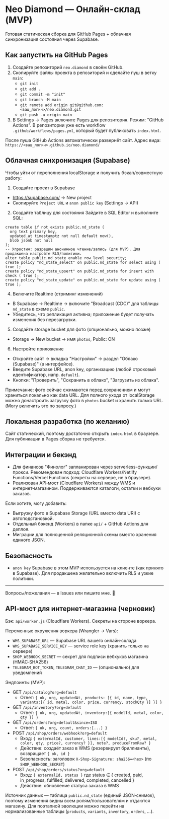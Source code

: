 # Neo Diamond — Онлайн-склад (MVP)

Готовая статическая сборка для GitHub Pages + облачная синхронизация состояния через Supabase.

## Как запустить на GitHub Pages

1. Создайте репозиторий `neo.diamond` в своём GitHub.
2. Скопируйте файлы проекта в репозиторий и сделайте пуш в ветку `main`:
   - `git init`
   - `git add .`
   - `git commit -m "init"`
   - `git branch -M main`
   - `git remote add origin git@github.com:<ваш_логин>/neo.diamond.git`
   - `git push -u origin main`
3. В Settings → Pages включите Pages для репозитория. Режим: "GitHub Actions". 
   В репозитории уже есть workflow `.github/workflows/pages.yml`, который будет публиковать `index.html`.

После пуша GitHub Actions автоматически развернёт сайт. Адрес вида:
`https://<ваш_логин>.github.io/neo.diamond/`

## Облачная синхронизация (Supabase)

Чтобы уйти от переполнения localStorage и получить бэкап/совместную работу:

1) Создайте проект в Supabase
- https://supabase.com/ → New project
- Скопируйте `Project URL` и `anon public key` (Settings → API)

2) Создайте таблицу для состояния
Зайдите в SQL Editor и выполните SQL:

```
create table if not exists public.nd_state (
  org text primary key,
  updated_at timestamptz not null default now(),
  blob jsonb not null
);
-- Упростим: разрешим анонимное чтение/запись (для MVP). Для продакшена настройте RLS/политики.
alter table public.nd_state enable row level security;
create policy "nd_state_select" on public.nd_state for select using ( true );
create policy "nd_state_upsert" on public.nd_state for insert with check ( true );
create policy "nd_state_update" on public.nd_state for update using ( true );
```

4) Включите Realtime (стриминг изменений)
- В Supabase → Realtime → включите "Broadcast (CDC)" для таблицы `nd_state` в схеме `public`.
- Убедитесь, что репликация активна; приложение будет получать изменения без перезагрузки.

5) Создайте storage bucket для фото (опционально, можно позже)
- Storage → New bucket → имя `photos`, Public: ON

6) Настройте приложение
- Откройте сайт → вкладка "Настройки" → раздел "Облако (Supabase)" (в интерфейсе).
- Введите Supabase URL, anon key, организацию (любой строковый идентификатор, напр. `default`).
- Кнопки: "Проверить", "Сохранить в облако", "Загрузить из облака".

Примечание: фото сейчас сжимаются перед сохранением и могут храниться локально как data URL. Для полного ухода от localStorage можно донастроить загрузку фото в `photos` bucket и хранить только URL. (Могу включить это по запросу.)

## Локальная разработка (по желанию)
Сайт статический, поэтому достаточно открыть `index.html` в браузере. Для публикации в Pages сборка не требуется.

## Интеграции и бекэнд
- Для финансов "Финолог" запланирован через serverless-функции/прокси. Рекомендован подход: Cloudflare Workers/Netlify Functions/Vercel Functions (секреты на сервере, не в браузере).
- Реализован API‑мост (Cloudflare Workers) между WMS и интернет‑магазином. Поддерживаются каталоги, остатки и вебхуки заказов.

Если хотите, могу добавить:
- Выгрузку фото в Supabase Storage (URL вместо data URI) с автоподстановкой.
- Отдельный бэкенд (Workers) в папке `api/` + GitHub Actions для деплоя.
- Миграции для полноценной реляционной схемы вместо хранения единого JSON.

## Безопасность
- `anon key` Supabase в этом MVP используется на клиенте (как принято в Supabase). Для продакшена желательно включить RLS и узкие политики.

---
Вопросы/пожелания — в Issues или пишите мне. 🚀

## API‑мост для интернет‑магазина (черновик)

Бэк: `api/worker.js` (Cloudflare Workers). Секреты на стороне воркера.

Переменные окружения воркера (Wrangler → Vars):
- `WMS_SUPABASE_URL` — Supabase URL вашего онлайн‑склада
- `WMS_SUPABASE_SERVICE_KEY` — service role key (хранить только на сервере)
- `SHOP_WEBHOOK_SECRET` — секрет для подписи вебхуков магазина (HMAC‑SHA256)
- `TELEGRAM_BOT_TOKEN`, `TELEGRAM_CHAT_ID` — (опционально) для уведомлений

Эндпоинты (MVP):
- GET `/api/catalog?org=default`
  - Ответ: `{ ok, org, updatedAt, products: [{ id, name, type, variants:[{ id, metal, color, price, currency, stockQty }] }] }`
- GET `/api/inventory?org=default`
  - Ответ: `{ ok, org, updatedAt, inventory:[{ modelId, metal, color, qty }] }`
- GET `/api/orders?org=default&since=ISO`
  - Ответ: `{ ok, org, count, orders:[...] }`
- POST `/api/shop/orders/webhook?org=default`
  - Вход: `{ externalId, customer, lines:[{ modelId?, sku?, metal, color, qty, price?, currency? }], note?, produceFromRaw? }`
  - Действие: создаёт заказ в WMS (резервирует бриллианты), возвращает `{ ok, id }`
  - Безопасность: заголовок `X-Shop-Signature: sha256=<hex>` (по `SHOP_WEBHOOK_SECRET`)
- POST `/api/shop/orders/status?org=default`
  - Вход: `{ externalId, status }` где status ∈ { created, paid, in_progress, fulfilled, delivered, completed, cancelled }
  - Действие: обновление статуса заказа в WMS

Источник данных — таблица `public.nd_state` (единый JSON‑снимок), поэтому изменения видны всем ролям/пользователям и отдаются магазину. Для поэтапной эволюции можно перейти на нормализованные таблицы (`products`, `variants`, `inventory`, `orders`, ...).
